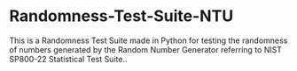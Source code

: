 # Randomness-Test-Suite-NTU
This is a Randomness Test Suite made in Python for testing the randomness of numbers generated by the Random Number Generator referring to NIST SP800-22 Statistical Test Suite..
